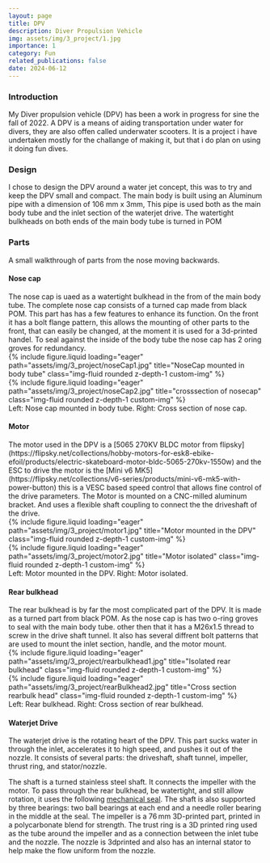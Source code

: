 ```yaml
---
layout: page
title: DPV
description: Diver Propulsion Vehicle
img: assets/img/3_project/1.jpg
importance: 1
category: Fun
related_publications: false
date: 2024-06-12
---
```


<h3>Introduction</h3>
My Diver propulsion vehicle (DPV) has been a work in progress for sine the fall of 2022. A DPV is a means of aiding transportation under water for divers, they are also offen called underwater scooters. It is a project i have undertaken mostly for the challange of making it, but that i do plan on using it doing fun dives. 

<h3>Design</h3>
I chose to design the DPV around a water jet concept, this was to try and keep the DPV small and compact. The main body is built using an Aluminum pipe with a dimension of 106 mm x 3mm, This pipe is used both as the main body tube and the inlet section of the waterjet drive. The watertight bulkheads on both ends of the main body tube is turned in POM

<h3>Parts</h3>

A small walkthrough of parts from the nose moving backwards. 

<h4>Nose cap</h4>
The nose cap is uaed as a watertight bulkhead in the from of the main body tube. The complete nose cap consists of a turned cap made from black POM. This part has has a few features to enhance its function. On the front it has a bolt flange pattern, this allows the mounting of other parts to the front, that can easily be changed, at the moment it is used for a 3d-printed handel. To seal against the inside of the body tube the nose cap has 2 oring groves for redundancy. 

<div class="row">
    <div class="col-sm mt-3 mt-md-0">
        {% include figure.liquid loading="eager" path="assets/img/3_project/noseCap1.jpg" title="NoseCap mounted in body tube" class="img-fluid rounded z-depth-1 custom-img" %}
    </div>
    <div class="col-sm mt-3 mt-md-0">
        {% include figure.liquid loading="eager" path="assets/img/3_project/noseCap2.jpg" title="crosssection of nosecap" class="img-fluid rounded z-depth-1 custom-img" %}
    </div>
</div>
<div class="caption">
    Left: Nose cap mounted in body tube. Right: Cross section of nose cap.
</div>

<h4>Motor</h4>
The motor used in the DPV is a [5065 270KV BLDC motor from flipsky](https://flipsky.net/collections/hobby-motors-for-esk8-ebike-efoil/products/electric-skateboard-motor-bldc-5065-270kv-1550w) and the ESC to drive the motor is the [Mini v6 MK5](https://flipsky.net/collections/v6-series/products/mini-v6-mk5-with-power-button) this is a VESC based speed control that allows fine control of the drive parameters. The Motor is mounted on a CNC-milled aluminum bracket. And uses a flexible shaft coupling to connect the the driveshaft of the drive. 

<div class="row">
    <div class="col-sm mt-3 mt-md-0">
        {% include figure.liquid loading="eager" path="assets/img/3_project/motor1.jpg" title="Motor mounted in the DPV" class="img-fluid rounded z-depth-1 custom-img" %}
    </div>
    <div class="col-sm mt-3 mt-md-0">
        {% include figure.liquid loading="eager" path="assets/img/3_project/motor2.jpg" title="Motor isolated" class="img-fluid rounded z-depth-1 custom-img" %}
    </div>
</div>
<div class="caption">
    Left: Motor mounted in the DPV. Right: Motor isolated.
</div>

<h4>Rear bulkhead</h4>
The rear bulkhead is by far the most complicated part of the DPV. It is made as a turned part from black POM. As the nose cap is has two o-ring groves to seal with the main body tube. other then that it has a M26x1.5 thread to screw in the drive shaft tunnel. It also has several diffrent bolt patterns that are used to mount the inlet section, handle, and the motor mount. 

<div class="row">
    <div class="col-sm mt-3 mt-md-0">
        {% include figure.liquid loading="eager" path="assets/img/3_project/rearbulkhead1.jpg" title="Isolated rear bulkhead" class="img-fluid rounded z-depth-1 custom-img" %}
    </div>
    <div class="col-sm mt-3 mt-md-0">
        {% include figure.liquid loading="eager" path="assets/img/3_project/rearBulkhead2.jpg" title="Cross section rearbulk head" class="img-fluid rounded z-depth-1 custom-img" %}
    </div>
</div>
<div class="caption">
    Left: Rear bulkhead. Right: Cross section of rear bulkhead.
</div>

<h4>Waterjet Drive</h4>
The waterjet drive is the rotating heart of the DPV. This part sucks water in through the inlet, accelerates it to high speed, and pushes it out of the nozzle. It consists of several parts: the driveshaft, shaft tunnel, impeller, thrust ring, and stator/nozzle.

The shaft is a turned stainless steel shaft. It connects the impeller with the motor. To pass through the rear bulkhead, be watertight, and still allow rotation, it uses the following [mechanical seal](https://www.aliexpress.com/item/1005004226987547.html). The shaft is also supported by three bearings: two ball bearings at each end and a needle roller bearing in the middle at the seal. The impeller is a 76 mm 3D-printed part, printed in a polycarbonate blend for strength. The trust ring is a 3D printed ring used as the tube around the impeller and as a connection between the inlet tube and the nozzle. The nozzle is 3dprinted and also has an internal stator to help make the flow uniform from the nozzle. 